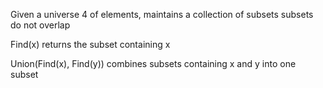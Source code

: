 
Given a universe 4 of elements, maintains a collection of subsets
subsets do not overlap


Find(x) returns the subset containing x

Union(Find(x), Find(y)) combines subsets containing x and y into one subset